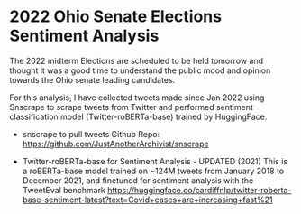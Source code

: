 # 2022 Ohio Senate Elections Sentiment Analysis

The 2022 midterm Elections are scheduled to be held tomorrow and thought it was a good time to understand the public mood and opinion towards the Ohio senate leading candidates. 

For this analysis, I have collected tweets made since Jan 2022 using Snscrape to scrape tweets from Twitter and performed sentiment classification model (Twitter-roBERTa-base) trained by HuggingFace.

- snscrape to pull tweets
Github Repo: https://github.com/JustAnotherArchivist/snscrape

- Twitter-roBERTa-base for Sentiment Analysis - UPDATED (2021)
This is a roBERTa-base model trained on ~124M tweets from January 2018 to December 2021, and finetuned for sentiment analysis with the TweetEval benchmark
https://huggingface.co/cardiffnlp/twitter-roberta-base-sentiment-latest?text=Covid+cases+are+increasing+fast%21
